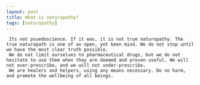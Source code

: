 ```yaml
---
layout: post
title: What is naturopathy?
tags: [naturopathy]
---
```


     Its not psuedoscience. If it was, it is not true naturopathy. The true naturopath is one of an open, yet keen mind. We do not stop until we have the most clear truth possible. 
     We do not limit ourselves to pharmaceutical drugs, but we do not hesitate to use them when they are deemed and proven useful. We will not over-prescribe, and we will not under-prescribe. 
     We are healers and helpers, using any means necessary. Do no harm, and promote the wellbeing of all beings.

